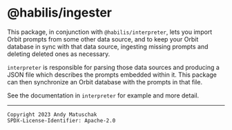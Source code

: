# @habilis/ingester

This package, in conjunction with `@habilis/interpreter`, lets you import Orbit
prompts from some other data source, and to keep your Orbit database in sync
with that data source, ingesting missing prompts and deleting deleted ones as
necessary.

`interpreter` is responsible for parsing those data sources and producing a JSON
file which describes the prompts embedded within it. This package can then
synchronize an Orbit database with the prompts in that file.

See the documentation in `interpreter` for example and more detail.

---

```
Copyright 2023 Andy Matuschak
SPDX-License-Identifier: Apache-2.0
```
